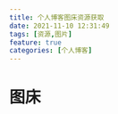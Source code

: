 ```yaml
---
title: 个人博客图床资源获取
date: 2021-11-10 12:31:49
tags: [资源,图片]
feature: true
categories: [个人博客]
---
```


# 图床 